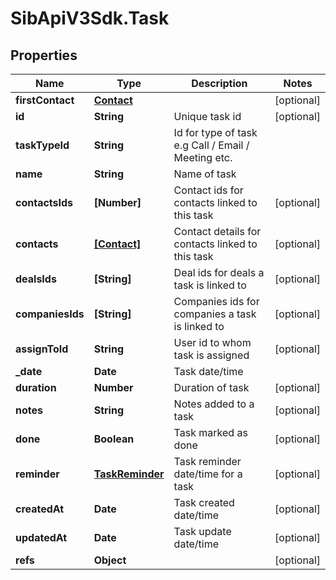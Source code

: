 # SibApiV3Sdk.Task

## Properties
Name | Type | Description | Notes
------------ | ------------- | ------------- | -------------
**firstContact** | [**Contact**](Contact.md) |  | [optional] 
**id** | **String** | Unique task id | [optional] 
**taskTypeId** | **String** | Id for type of task e.g Call / Email / Meeting etc. | 
**name** | **String** | Name of task | 
**contactsIds** | **[Number]** | Contact ids for contacts linked to this task | [optional] 
**contacts** | [**[Contact]**](Contact.md) | Contact details for contacts linked to this task | [optional] 
**dealsIds** | **[String]** | Deal ids for deals a task is linked to | [optional] 
**companiesIds** | **[String]** | Companies ids for companies a task is linked to | [optional] 
**assignToId** | **String** | User id to whom task is assigned | [optional] 
**_date** | **Date** | Task date/time | 
**duration** | **Number** | Duration of task | [optional] 
**notes** | **String** | Notes added to a task | [optional] 
**done** | **Boolean** | Task marked as done | [optional] 
**reminder** | [**TaskReminder**](TaskReminder.md) | Task reminder date/time for a task | [optional] 
**createdAt** | **Date** | Task created date/time | [optional] 
**updatedAt** | **Date** | Task update date/time | [optional] 
**refs** | **Object** |  | [optional] 



